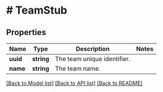 # # TeamStub

## Properties

Name | Type | Description | Notes
------------ | ------------- | ------------- | -------------
**uuid** | **string** | The team unique identifier. |
**name** | **string** | The team name. |

[[Back to Model list]](../../README.md#models) [[Back to API list]](../../README.md#endpoints) [[Back to README]](../../README.md)
